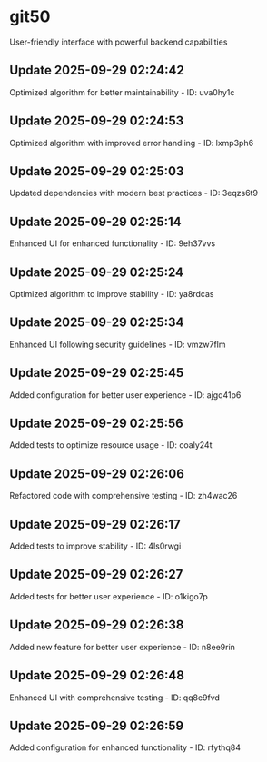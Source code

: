 # git50
User-friendly interface with powerful backend capabilities

## Update 2025-09-29 02:24:42
Optimized algorithm for better maintainability - ID: uva0hy1c


## Update 2025-09-29 02:24:53
Optimized algorithm with improved error handling - ID: lxmp3ph6


## Update 2025-09-29 02:25:03
Updated dependencies with modern best practices - ID: 3eqzs6t9


## Update 2025-09-29 02:25:14
Enhanced UI for enhanced functionality - ID: 9eh37vvs


## Update 2025-09-29 02:25:24
Optimized algorithm to improve stability - ID: ya8rdcas


## Update 2025-09-29 02:25:34
Enhanced UI following security guidelines - ID: vmzw7flm


## Update 2025-09-29 02:25:45
Added configuration for better user experience - ID: ajgq41p6


## Update 2025-09-29 02:25:56
Added tests to optimize resource usage - ID: coaly24t


## Update 2025-09-29 02:26:06
Refactored code with comprehensive testing - ID: zh4wac26


## Update 2025-09-29 02:26:17
Added tests to improve stability - ID: 4ls0rwgi


## Update 2025-09-29 02:26:27
Added tests for better user experience - ID: o1kigo7p


## Update 2025-09-29 02:26:38
Added new feature for better user experience - ID: n8ee9rin


## Update 2025-09-29 02:26:48
Enhanced UI with comprehensive testing - ID: qq8e9fvd


## Update 2025-09-29 02:26:59
Added configuration for enhanced functionality - ID: rfythq84


